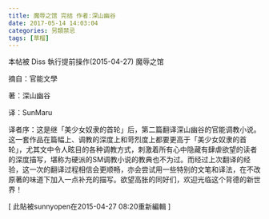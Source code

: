 ```yaml
---
title: 魔辱之馆 完结 作者:深山幽谷
date: 2017-05-14 14:03:04
categories: 另類禁忌
tags: [草榴]
---
```

本帖被 Diss 執行提前操作(2015-04-27)
  魔辱之馆

摘自：官能文學

著：深山幽谷

译：SunMaru

译者序：这是继「美少女奴隶的首轮」后，第二篇翻译深山幽谷的官能调教小说。这一套作品在篇幅上、调教的深度上和苛烈度上都要更高于「美少女奴隶的首轮」，尤其文中令人眩目的各种调教方式，刺激着所有心中隐藏有肆虐欲望的读者的深度描写，堪称为硬派的SM调教小说的教典也不为过。而经过上次翻译的经验，这一次的翻译过程相信会更顺畅，亦会尝试用一些特别的文笔和译法，在不改原著的味道下加入一点补充的描写。欲望高胀的同好们，欢迎光临这个背德的新世界！


[ 此貼被sunnyopen在2015-04-27 08:20重新編輯 ]